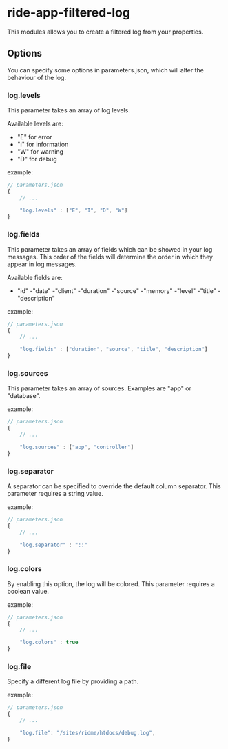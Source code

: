 # ride-app-filtered-log

This modules allows you to create a filtered log from your properties.

## Options

You can specify some options in parameters.json, which will alter the behaviour of the log.

### log.levels

This parameter takes an array of log levels.

Available levels are:
- "E" for error
- "I" for information
- "W" for warning
- "D" for debug

example:
```js
// parameters.json
{
    // ...

    "log.levels" : ["E", "I", "D", "W"]
}
```

### log.fields

This parameter takes an array of fields which can be showed in your log messages. This order of the fields will determine the order in which they appear in log messages.

Available fields are:
- "id"
-"date"
-"client"
-"duration"
-"source"
-"memory"
-"level"
-"title"
-"description"

example:
```js
// parameters.json
{
    // ...

    "log.fields" : ["duration", "source", "title", "description"]
}
```

### log.sources

This parameter takes an array of sources. Examples are "app" or "database".

example:
```js
// parameters.json
{
    // ...

    "log.sources" : ["app", "controller"]
}
```

### log.separator

A separator can be specified to override the default column separator. This parameter requires a string value.

example:
```js
// parameters.json
{
    // ...

    "log.separator" : "::"
}
```

### log.colors

By enabling this option, the log will be colored. This parameter requires a boolean value.

example:
```js
// parameters.json
{
    // ...

    "log.colors" : true
}
```

### log.file

Specify a different log file by providing a path.

example:
```js
// parameters.json
{
    // ...

    "log.file": "/sites/ridme/htdocs/debug.log",
}
```
